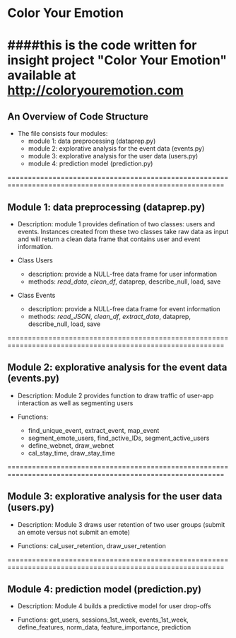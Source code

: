 # Color Your Emotion


####this is the code written for insight project "Color Your Emotion" available at http://coloryouremotion.com
===========================================================================================================
## An Overview of Code Structure
- The file consists four modules:
  - module 1: data preprocessing (dataprep.py)
  - module 2: explorative analysis for the event data (events.py)
  - module 3: explorative analysis for the user data (users.py)
  - module 4: prediction model (prediction.py)


===========================================================================================================
## Module 1: data preprocessing (dataprep.py)

- Description: module 1 provides defination of two classes: users and events. Instances created from these two classes                take raw data as input and will return a clean data frame that contains user and event information.



- Class Users
  - description: provide a NULL-free data frame for user information
  - methods: _read\_data_, _clean\_df_, dataprep, describe\_null, load, save


- Class Events
  - description: provide a NULL-free data frame for event information
  - methods: _read\_JSON_, _clean\_df_, _extract\_data_, dataprep, describe\_null, load, save
  

    
===========================================================================================================

## Module 2:  explorative analysis for the event data (events.py)

    
- Description: Module 2 provides function to draw traffic of user-app interaction as well as segmenting users



- Functions: 
  - find\_unique\_event, extract\_event, map\_event
  - segment\_emote\_users, find\_active\_IDs, segment\_active\_users
  - define\_webnet, draw\_webnet
  - cal\_stay\_time, draw\_stay\_time

===========================================================================================================

## Module 3:  explorative analysis for the user data (users.py)

- Description: Module 3 draws user retention of two user groups (submit an emote versus not submit an emote)


- Functions: cal\_user\_retention, draw\_user\_retention

===========================================================================================================
## Module 4:  prediction model (prediction.py)

- Description: Module 4 builds a predictive model for user drop-offs


- Functions: get\_users, sessions\_1st\_week, events\_1st\_week, define\_features, norm\_data, feature\_importance,                prediction


